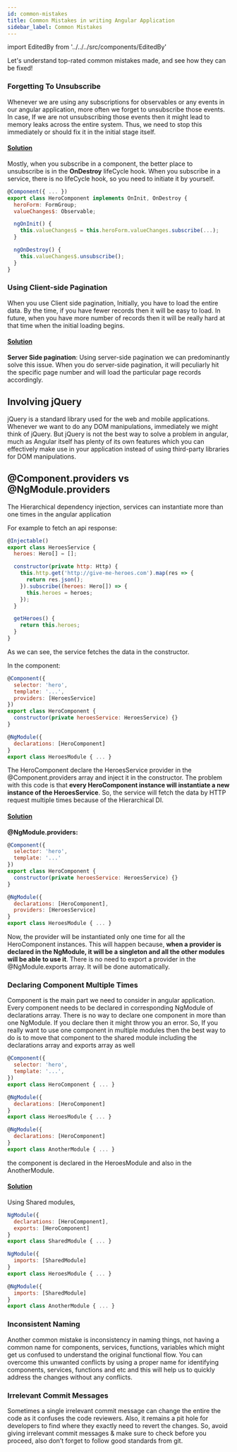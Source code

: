 ```yaml
---
id: common-mistakes
title: Common Mistakes in writing Angular Application
sidebar_label: Common Mistakes
---
```


import EditedBy from '../../../src/components/EditedBy'

Let's understand top-rated common mistakes made, and see how they can be fixed!

### Forgetting To Unsubscribe

Whenever we are using any subscriptions for observables or any events in our angular application, more often we forget to unsubscribe those events. In case, If we are not unsubscribing those events then it might lead to memory leaks across the entire system. Thus, we need to stop this immediately or should fix it in the initial stage itself.

#### <u>Solution</u>

Mostly, when you subscribe in a component, the better place to unsubscribe is in the **OnDestroy** lifeCycle hook. When you subscribe in a service, there is no lifeCycle hook, so you need to initiate it by yourself.

```javascript
@Component({ ... })
export class HeroComponent implements OnInit, OnDestroy {
  heroForm: FormGroup;
  valueChanges$: Observable;

  ngOnInit() {
    this.valueChanges$ = this.heroForm.valueChanges.subscribe(...);
  }

  ngOnDestroy() {
    this.valueChanges$.unsubscribe();
  }
}
```

### Using Client-side Pagination

When you use Client side pagination, Initially, you have to load the entire data. By the time, if you have fewer records then it will be easy to load. In future, when you have more number of records then it will be really hard at that time when the initial loading begins.

#### <u>Solution</u>

**Server Side pagination**: Using server-side pagination we can predominantly solve this issue. When you do server-side pagination, it will peculiarly hit the specific page number and will load the particular page records accordingly.

## Involving jQuery

jQuery is a standard library used for the web and mobile applications. Whenever we want to do any DOM manipulations, immediately we might think of jQuery. But jQuery is not the best way to solve a problem in angular, much as Angular itself has plenty of its own features which you can effectively make use in your application instead of using third-party libraries for DOM manipulations.

## @Component.providers vs @NgModule.providers

The Hierarchical dependency injection, services can instantiate more than one times in the angular application

For example to fetch an api response:

```javascript
@Injectable()
export class HeroesService {
  heroes: Hero[] = [];

  constructor(private http: Http) {
    this.http.get('http://give-me-heroes.com').map(res => {
      return res.json();
    }).subscribe((heroes: Hero[]) => {
      this.heroes = heroes;
    });
  }

  getHeroes() {
    return this.heroes;
  }
}
```

As we can see, the service fetches the data in the constructor.

In the component:

```javascript
@Component({
  selector: 'hero',
  template: '...',
  providers: [HeroesService]
})
export class HeroComponent {
  constructor(private heroesService: HeroesService) {}
}

@NgModule({
  declarations: [HeroComponent]
}
export class HeroesModule { ... }
```

The HeroComponent declare the HeroesService provider in the @Component.providers array and inject it in the constructor. The problem with this code is that **every HeroComponent instance will instantiate a new instance of the HeroesService**. So, the service will fetch the data by HTTP request multiple times because of the Hierarchical DI.

#### <u>Solution</u>

**@NgModule.providers:**

```javascript
@Component({
  selector: 'hero',
  template: '...'
})
export class HeroComponent {
  constructor(private heroesService: HeroesService) {}
}

@NgModule({
  declarations: [HeroComponent],
  providers: [HeroesService]
}
export class HeroesModule { ... }
```

Now, the provider will be instantiated only one time for all the HeroComponent instances. This will happen because, **when a provider is declared in the NgModule, it will be a singleton and all the other modules will be able to use it**. There is no need to export a provider in the @NgModule.exports array. It will be done automatically.

### Declaring Component Multiple Times

Component is the main part we need to consider in angular application. Every component needs to be declared in corresponding NgModule of declarations array. There is no way to declare one component in more than one NgModule. If you declare then it might throw you an error. So, If you really want to use one component in multiple modules then the best way to do is to move that component to the shared module including the declarations array and exports array as well

```javascript
@Component({
  selector: 'hero',
  template: '...',
})
export class HeroComponent { ... }

@NgModule({
  declarations: [HeroComponent]
}
export class HeroesModule { ... }

@NgModule({
  declarations: [HeroComponent]
}
export class AnotherModule { ... }
```

the component is declared in the HeroesModule and also in the AnotherModule.

#### <u>Solution</u>

Using Shared modules,

```javascript
NgModule({
  declarations: [HeroComponent],
  exports: [HeroComponent]
}
export class SharedModule { ... }

NgModule({
  imports: [SharedModule]
}
export class HeroesModule { ... }

@NgModule({
  imports: [SharedModule]
}
export class AnotherModule { ... }
```

### Inconsistent Naming

Another common mistake is inconsistency in naming things, not having a common name for components, services, functions, variables which might get us confused to understand the original functional flow. You can overcome this unwanted conflicts by using a proper name for identifying components, services, functions and etc and this will help us to quickly address the changes without any conflicts.

### Irrelevant Commit Messages

Sometimes a single irrelevant commit message can change the entire the code as it confuses the code reviewers. Also, it remains a pit hole for developers to find where they exactly need to revert the changes. So, avoid giving irrelevant commit messages & make sure to check before you proceed, also don’t forget to follow good standards from git.

<EditedBy name="Ajay C" date="03/04/2020" />

